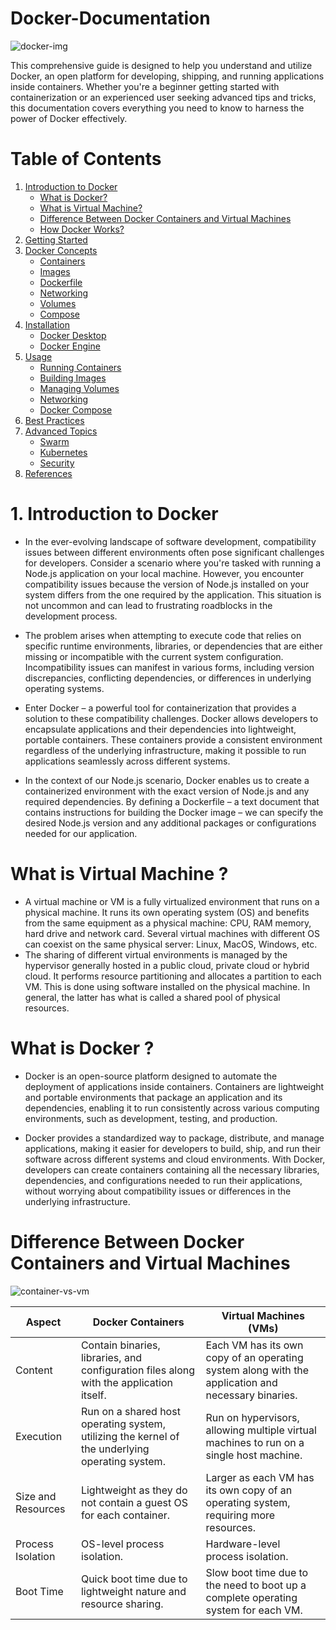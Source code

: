 # Docker-Documentation

![docker-img](https://github.com/douaeelh2/Docker-Documentation/assets/127549220/a78d7550-c788-492c-a0c8-817a3e87e1b0)

 This comprehensive guide is designed to help you understand and utilize Docker, an open platform for developing, shipping, and running applications inside containers. Whether you're a beginner getting started with containerization or an experienced user seeking advanced tips and tricks, this documentation covers everything you need to know to harness the power of Docker effectively.
 

# Table of Contents

1. [Introduction to Docker](#introduction-to-docker)
     - [What is Docker?](#what-is-docker?)
     - [What is Virtual Machine?](#what-is-virtual-machine?)
     - [Difference Between Docker Containers and Virtual Machines](#difference-between-docker-containers-and-virtual-machines)
     - [How Docker Works?](#how-docker-works)
2. [Getting Started](#getting-started)
3. [Docker Concepts](#docker-concepts)
    - [Containers](#containers)
    - [Images](#images)
    - [Dockerfile](#dockerfile)
    - [Networking](#networking)
    - [Volumes](#volumes)
    - [Compose](#compose)
4. [Installation](#installation)
    - [Docker Desktop](#docker-desktop)
    - [Docker Engine](#docker-engine)
5. [Usage](#usage)
    - [Running Containers](#running-containers)
    - [Building Images](#building-images)
    - [Managing Volumes](#managing-volumes)
    - [Networking](#networking-1)
    - [Docker Compose](#docker-compose)
6. [Best Practices](#best-practices)
7. [Advanced Topics](#advanced-topics)
    - [Swarm](#swarm)
    - [Kubernetes](#kubernetes)
    - [Security](#security)
8. [References](#references)



# 1. Introduction to Docker

  - In the ever-evolving landscape of software development, compatibility issues between different environments often pose significant challenges for developers. Consider a scenario where you're tasked with running a Node.js application on your local machine. However, you encounter compatibility issues because the version of Node.js installed on your system differs from the one required by the application. This situation is not uncommon and can lead to frustrating roadblocks in the development process.
    
  - The problem arises when attempting to execute code that relies on specific runtime environments, libraries, or dependencies that are either missing or incompatible with the current system configuration. Incompatibility issues can manifest in various forms, including version discrepancies, conflicting dependencies, or differences in underlying operating systems.
    
  - Enter Docker – a powerful tool for containerization that provides a solution to these compatibility challenges. Docker allows developers to encapsulate applications and their dependencies into lightweight, portable containers. These containers provide a consistent environment regardless of the underlying infrastructure, making it possible to run applications seamlessly across different systems.
    
  - In the context of our Node.js scenario, Docker enables us to create a containerized environment with the exact version of Node.js and any required dependencies. By defining a Dockerfile – a text document that contains instructions for building the Docker image – we can specify the desired Node.js version and any additional packages or configurations needed for our application.

  # What is Virtual Machine ?
  
  - A virtual machine or VM is a fully virtualized environment that runs on a physical machine. It runs its own operating system (OS) and benefits from the same equipment as a physical machine: CPU, RAM memory, hard drive and network card. Several virtual machines with different OS can coexist on the same physical server: Linux, MacOS, Windows, etc.
  - The sharing of different virtual environments is managed by the hypervisor generally hosted in a public cloud, private cloud or hybrid cloud. It performs resource partitioning and allocates a partition to each VM. This is done using software installed on the physical machine. In general, the latter has what is called a shared pool of physical resources.
   

  # What is Docker ?
  
  - Docker is an open-source platform designed to automate the deployment of applications inside containers. Containers are lightweight and portable environments that package an application and its dependencies, enabling it to run consistently across various computing environments, such as development, testing, and production.
  
  - Docker provides a standardized way to package, distribute, and manage applications, making it easier for developers to build, ship, and run their software across different systems and cloud environments. With Docker, developers can create containers containing all the necessary libraries, dependencies, and configurations needed to run their applications, without worrying about compatibility issues or differences in the underlying infrastructure.


  # Difference Between Docker Containers and Virtual Machines

  ![container-vs-vm](https://github.com/douaeelh2/Docker-Documentation/assets/127549220/a8e7f3d5-7a87-41ce-a94b-1d9dd8b17366)

| Aspect                   | Docker Containers                                                                                                  | Virtual Machines (VMs)                                                                                                |
|-------------------------|--------------------------------------------------------------------------------------------------------------------|------------------------------------------------------------------------------------------------------------------------|
| Content                 | Contain binaries, libraries, and configuration files along with the application itself.                          | Each VM has its own copy of an operating system along with the application and necessary binaries.                      |
| Execution               | Run on a shared host operating system, utilizing the kernel of the underlying operating system.                   | Run on hypervisors, allowing multiple virtual machines to run on a single host machine.                                |
| Size and Resources      | Lightweight as they do not contain a guest OS for each container.                                                  | Larger as each VM has its own copy of an operating system, requiring more resources.                                    |
| Process Isolation       | OS-level process isolation.                                                                                        | Hardware-level process isolation.                                                                                       |
| Boot Time               | Quick boot time due to lightweight nature and resource sharing.                                                     | Slow boot time due to the need to boot up a complete operating system for each VM.                                       |

  
